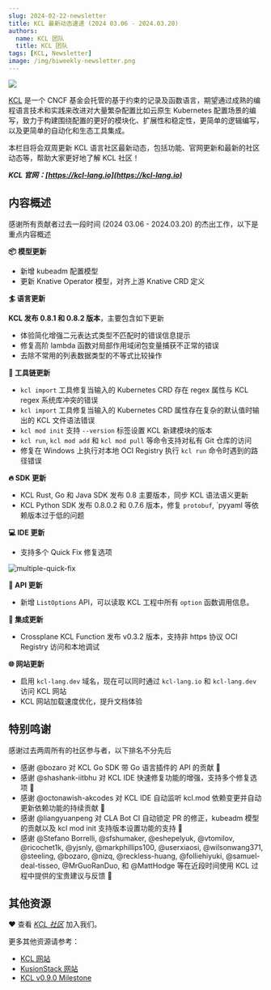```yaml
---
slug: 2024-02-22-newsletter
title: KCL 最新动态速递 (2024 03.06 - 2024.03.20)
authors:
  name: KCL 团队
  title: KCL 团队
tags: [KCL, Newsletter]
image: /img/biweekly-newsletter.png
---
```


![](/img/biweekly-newsletter-zh.png)

[KCL](https://github.com/kcl-lang) 是一个 CNCF 基金会托管的基于约束的记录及函数语言，期望通过成熟的编程语言技术和实践来改进对大量繁杂配置比如云原生 Kubernetes 配置场景的编写，致力于构建围绕配置的更好的模块化、扩展性和稳定性，更简单的逻辑编写，以及更简单的自动化和生态工具集成。

本栏目将会双周更新 KCL 语言社区最新动态，包括功能、官网更新和最新的社区动态等，帮助大家更好地了解 KCL 社区！

**_KCL 官网：[https://kcl-lang.io](https://kcl-lang.io)_**

## 内容概述

感谢所有贡献者过去一段时间 (2024 03.06 - 2024.03.20) 的杰出工作，以下是重点内容概述

**📦 模型更新**

- 新增 kubeadm 配置模型
- 更新 Knative Operator 模型，对齐上游 Knative CRD 定义

**🏄 语言更新**

**KCL 发布 0.8.1 和 0.8.2 版本**，主要包含如下更新

- 体验简化增强二元表达式类型不匹配时的错误信息提示
- 修复高阶 lambda 函数对局部作用域闭包变量捕获不正常的错误
- 去除不常用的列表数据类型的不等式比较操作

**🔧 工具链更新**

- `kcl import` 工具修复当输入的 Kubernetes CRD 存在 regex 属性与 KCL regex 系统库冲突的错误
- `kcl import` 工具修复当输入的 Kubernetes CRD 属性存在复杂的默认值时输出的 KCL 文件语法错误
- `kcl mod init` 支持 `--version` 标签设置 KCL 新建模块的版本
- `kcl run`, `kcl mod add` 和 `kcl mod pull` 等命令支持对私有 Git 仓库的访问
- 修复在 Windows 上执行对本地 OCI Registry 执行 `kcl run` 命令时遇到的路径错误

**🔥 SDK 更新**

- KCL Rust, Go 和 Java SDK 发布 0.8 主要版本，同步 KCL 语法语义更新
- KCL Python SDK 发布 0.8.0.2 和 0.7.6 版本，修复 `protobuf`, `pyyaml 等依赖版本过于低的问题

**💻 IDE 更新**

- 支持多个 Quick Fix 修复选项

![multiple-quick-fix](/img/blog/2024-03-20-newsletter/multiple-quick-fix.png)

**🎁 API 更新**

- 新增 `ListOptions` API，可以读取 KCL 工程中所有 `option` 函数调用信息。

**🚢 集成更新**

- Crossplane KCL Function 发布 v0.3.2 版本，支持非 https 协议 OCI Registry 访问和本地调试

**🌐 网站更新**

- 启用 `kcl-lang.dev` 域名，现在可以同时通过 `kcl-lang.io` 和 `kcl-lang.dev` 访问 KCL 网站
- KCL 网站加载速度优化，提升文档体验

## 特别鸣谢

感谢过去两周所有的社区参与者，以下排名不分先后

- 感谢 @bozaro 对 KCL Go SDK 带 Go 语言插件的 API 的贡献 🙌
- 感谢 @shashank-iitbhu 对 KCL IDE 快速修复功能的增强，支持多个修复选项 🙌
- 感谢 @octonawish-akcodes 对 KCL IDE 自动监听 kcl.mod 依赖变更并自动更新依赖功能的持续贡献 🙌
- 感谢 @liangyuanpeng 对 CLA Bot CI 自动锁定 PR 的修正，kubeadm 模型的贡献以及 kcl mod init 支持版本设置功能的支持 🙌
- 感谢 @Stefano Borrelli, @sfshumaker, @eshepelyuk, @vtomilov, @ricochet1k, @yjsnly, @markphillips100, @userxiaosi, @wilsonwang371, @steeling, @bozaro, @nizq, @reckless-huang, @folliehiyuki, @samuel-deal-tisseo, @MrGuoRanDuo, 和 @MattHodge 等在近段时间使用 KCL 过程中提供的宝贵建议与反馈 🙌

## 其他资源

❤️ 查看 _[KCL 社区](https://github.com/kcl-lang/community)_ 加入我们。

更多其他资源请参考：

- [KCL 网站](https://kcl-lang.io/)
- [KusionStack 网站](https://kusionstack.io/)
- [KCL v0.9.0 Milestone](https://github.com/kcl-lang/kcl/milestone/9)
